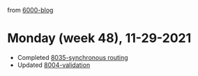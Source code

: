 from [6000-blog](../../../6000-blog.md)
# Monday (week 48), 11-29-2021

- Completed [8035-synchronous routing](8035-synchronous%20routing.md)
- Updated [8004-validation](../2152/8004-validation.md)